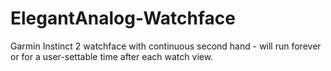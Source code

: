 # ElegantAnalog-Watchface
Garmin Instinct 2 watchface with continuous second hand - will run forever or for a user-settable time after each watch view.
